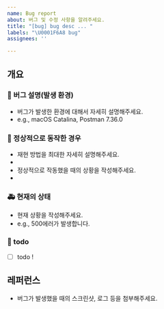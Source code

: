 ```yaml
---
name: Bug report
about: 버그 및 수정 사항을 알려주세요.
title: "[bug] bug desc ... "
labels: "\U0001F6A8 bug"
assignees: ''

---
```

## 개요

### 🐞 버그 설명(발생 환경)
* 버그가 발생한 환경에 대해서 자세히 설명해주세요.
* e.g., macOS Catalina, Postman 7.36.0

### 🚗 정상적으로 동작한 경우
* 재현 방법을 최대한 자세히 설명해주세요.
* 
* 정상적으로 작동했을 때의 상황을 작성해주세요.
* 

### 🚑 현재의 상태
* 현재 상황을 작성해주세요.
* e.g., 500에러가 발생합니다.

### 📝 todo
- [ ] todo !


## 레퍼런스
* 버그가 발생했을 때의 스크린샷, 로그 등을 첨부해주세요.
